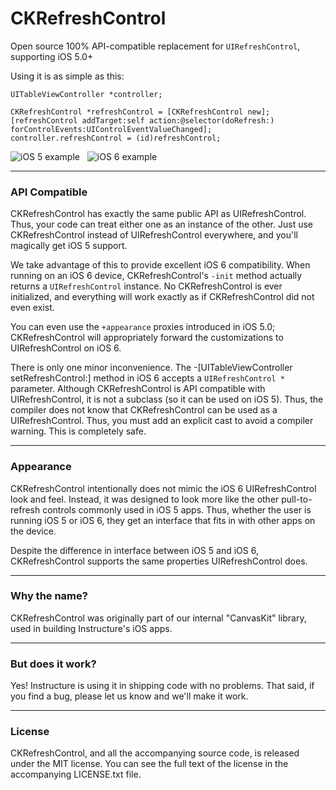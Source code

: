 # CKRefreshControl

Open source 100% API-compatible replacement for `UIRefreshControl`, supporting iOS 5.0+

Using it is as simple as this:

    UITableViewController *controller;

    CKRefreshControl *refreshControl = [CKRefreshControl new];
    [refreshControl addTarget:self action:@selector(doRefresh:) forControlEvents:UIControlEventValueChanged];
    controller.refreshControl = (id)refreshControl;

![iOS 5 example](/instructure/CKRefreshControl/raw/readme-resources/iOS5.png) &nbsp; 
![iOS 6 example](/instructure/CKRefreshControl/raw/readme-resources/iOS6.png)

----

### API Compatible

CKRefreshControl has exactly the same public API as UIRefreshControl. Thus, your code can treat either one as an instance of the other. Just use CKRefreshControl instead of UIRefreshControl everywhere, and you'll magically get iOS 5 support.

We take advantage of this to provide excellent iOS 6 compatibility. When running on an iOS 6 device, CKRefreshControl's `-init` method actually returns a `UIRefreshControl` instance. No CKRefreshControl is ever initialized, and everything will work exactly as if CKRefreshControl did not even exist.

You can even use the `+appearance` proxies introduced in iOS 5.0; CKRefreshControl will appropriately forward the customizations to UIRefreshControl on iOS 6.

There is only one minor inconvenience. The -[UITableViewController setRefreshControl:] method in iOS 6 accepts a `UIRefreshControl *` parameter. Although CKRefreshControl is API compatible with UIRefreshControl, it is not a subclass (so it can be used on iOS 5). Thus, the compiler does not know that CKRefreshControl can be used as a UIRefreshControl. Thus, you must add an explicit cast to avoid a compiler warning. This is completely safe.

---

### Appearance

CKRefreshControl intentionally does not mimic the iOS 6 UIRefreshControl look and feel. Instead, it was designed to look more like the other pull-to-refresh controls commonly used in iOS 5 apps. Thus, whether the user is running iOS 5 or iOS 6, they get an interface that fits in with other apps on the device.

Despite the difference in interface between iOS 5 and iOS 6, CKRefreshControl supports the  same properties UIRefreshControl does.

---

### Why the name?

CKRefreshControl was originally part of our internal "CanvasKit" library, used in building Instructure's iOS apps. 

---

### But does it work?

Yes! Instructure is using it in shipping code with no problems. That said, if you find a bug, please let us know and we'll make it work. 

--- 

### License

CKRefreshControl, and all the accompanying source code, is released under the MIT license. You can see the full text of the license in the accompanying LICENSE.txt file.